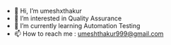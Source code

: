- 👋 Hi, I’m umeshxthakur
- 👀 I’m interested in Quality Assurance 
- 🌱 I’m currently learning Automation Testing
- 📫 How to reach me : umeshthakur999@gmail.com

<!---
umeshxthakur/umeshxthakur is a ✨ special ✨ repository because its `README.md` (this file) appears on your GitHub profile.
You can click the Preview link to take a look at your changes.
--->
